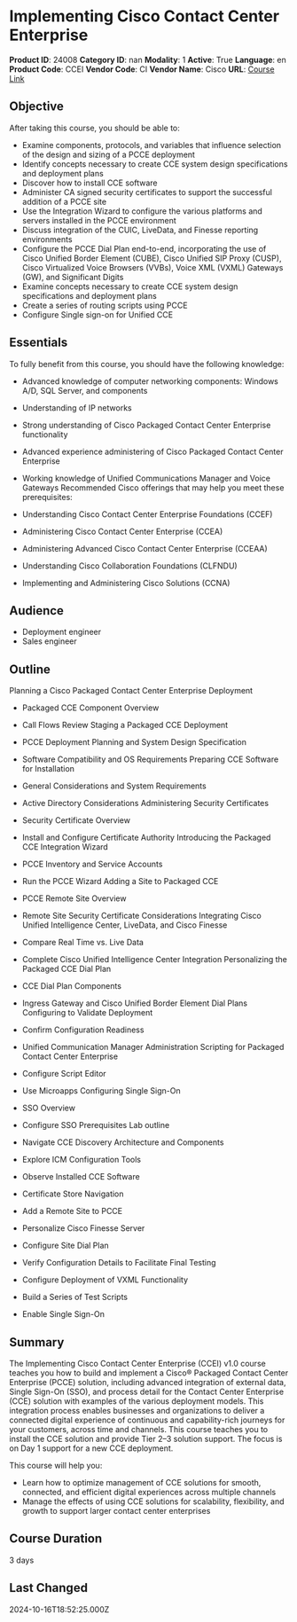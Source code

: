 # Implementing Cisco Contact Center Enterprise

**Product ID**: 24008
**Category ID**: nan
**Modality**: 1
**Active**: True
**Language**: en
**Product Code**: CCEI
**Vendor Code**: CI
**Vendor Name**: Cisco
**URL**: [Course Link](https://www.fastlaneus.com/course/cisco-ccei)

## Objective
After taking this course, you should be able to:



- Examine components, protocols, and variables that influence selection of the design and sizing of a PCCE deployment
- Identify concepts necessary to create CCE system design specifications and deployment plans
- Discover how to install CCE software
- Administer CA signed security certificates to support the successful addition of a PCCE site
- Use the Integration Wizard to configure the various platforms and servers installed in the PCCE environment
- Discuss integration of the CUIC, LiveData, and Finesse reporting environments
- Configure the PCCE Dial Plan end-to-end, incorporating the use of Cisco Unified Border Element (CUBE), Cisco Unified SIP Proxy (CUSP), Cisco Virtualized Voice Browsers (VVBs), Voice XML (VXML) Gateways (GW), and Significant Digits
- Examine concepts necessary to create CCE system design specifications and deployment plans
- Create a series of routing scripts using PCCE
- Configure Single sign-on for Unified CCE

## Essentials
To fully benefit from this course, you should have the following knowledge:


- Advanced knowledge of computer networking components: Windows A/D, SQL Server, and components
- Understanding of IP networks
- Strong understanding of Cisco Packaged Contact Center Enterprise functionality
- Advanced experience administering of Cisco Packaged Contact Center Enterprise
- Working knowledge of Unified Communications Manager and Voice Gateways
Recommended Cisco offerings that may help you meet these prerequisites:



- Understanding Cisco Contact Center Enterprise Foundations (CCEF)
- Administering Cisco Contact Center Enterprise (CCEA)
- Administering Advanced Cisco Contact Center Enterprise (CCEAA)
- Understanding Cisco Collaboration Foundations (CLFNDU)
- Implementing and Administering Cisco Solutions (CCNA)

## Audience
- Deployment engineer
- Sales engineer

## Outline
Planning a Cisco Packaged Contact Center Enterprise Deployment



- Packaged CCE Component Overview
- Call Flows Review
Staging a Packaged CCE Deployment



- PCCE Deployment Planning and System Design Specification
- Software Compatibility and OS Requirements
Preparing CCE Software for Installation



- General Considerations and System Requirements
- Active Directory Considerations
Administering Security Certificates



- Security Certificate Overview
- Install and Configure Certificate Authority
Introducing the Packaged CCE Integration Wizard



- PCCE Inventory and Service Accounts
- Run the PCCE Wizard
Adding a Site to Packaged CCE



- PCCE Remote Site Overview
- Remote Site Security Certificate Considerations
Integrating Cisco Unified Intelligence Center, LiveData, and Cisco Finesse



- Compare Real Time vs. Live Data
- Complete Cisco Unified Intelligence Center Integration
Personalizing the Packaged CCE Dial Plan



- CCE Dial Plan Components
- Ingress Gateway and Cisco Unified Border Element Dial Plans
Configuring to Validate Deployment



- Confirm Configuration Readiness
- Unified Communication Manager Administration
Scripting for Packaged Contact Center Enterprise



- Configure Script Editor
- Use Microapps
Configuring Single Sign-On



- SSO Overview
- Configure SSO Prerequisites
Lab outline



- Navigate CCE Discovery Architecture and Components
- Explore ICM Configuration Tools
- Observe Installed CCE Software
- Certificate Store Navigation
- Add a Remote Site to PCCE
- Personalize Cisco Finesse Server
- Configure Site Dial Plan
- Verify Configuration Details to Facilitate Final Testing
- Configure Deployment of VXML Functionality
- Build a Series of Test Scripts
- Enable Single Sign-On

## Summary
The Implementing Cisco Contact Center Enterprise (CCEI) v1.0 course teaches you how to build and implement a Cisco® Packaged Contact Center Enterprise (PCCE) solution, including advanced integration of external data, Single Sign-On (SSO), and process detail for the Contact Center Enterprise (CCE) solution with examples of the various deployment models. This integration process enables businesses and organizations to deliver a connected digital experience of continuous and capability-rich journeys for your customers, across time and channels. This course teaches you to install the CCE solution and provide Tier 2–3 solution support. The focus is on Day 1 support for a new CCE deployment.

This course will help you:



- Learn how to optimize management of CCE solutions for smooth, connected, and efficient digital experiences across multiple channels
- Manage the effects of using CCE solutions for scalability, flexibility, and growth to support larger contact center enterprises

## Course Duration
3 days

## Last Changed
2024-10-16T18:52:25.000Z
